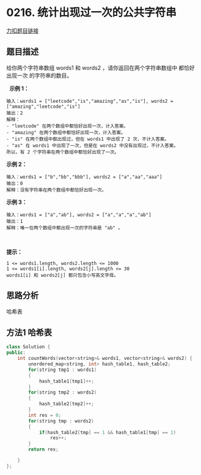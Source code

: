 <p id="统计出现过一次的公共字符串"></p>

# 0216. 统计出现过一次的公共字符串    

[力扣题目链接](https://leetcode-cn.com/problems/count-common-words-with-one-occurrence/)    


## 题目描述  

给你两个字符串数组 words1 和 words2 ，请你返回在两个字符串数组中 都恰好出现一次 的字符串的数目。  

 
**示例 1：**

    输入：words1 = ["leetcode","is","amazing","as","is"], words2 = ["amazing","leetcode","is"]
    输出：2
    解释：
    - "leetcode" 在两个数组中都恰好出现一次，计入答案。
    - "amazing" 在两个数组中都恰好出现一次，计入答案。
    - "is" 在两个数组中都出现过，但在 words1 中出现了 2 次，不计入答案。
    - "as" 在 words1 中出现了一次，但是在 words2 中没有出现过，不计入答案。
    所以，有 2 个字符串在两个数组中都恰好出现了一次。

**示例 2：**

    输入：words1 = ["b","bb","bbb"], words2 = ["a","aa","aaa"]
    输出：0
    解释：没有字符串在两个数组中都恰好出现一次。

**示例 3：**

    输入：words1 = ["a","ab"], words2 = ["a","a","a","ab"]
    输出：1
    解释：唯一在两个数组中都出现一次的字符串是 "ab" 。
 

**提示：**

    1 <= words1.length, words2.length <= 1000
    1 <= words1[i].length, words2[j].length <= 30
    words1[i] 和 words2[j] 都只包含小写英文字母。


## 思路分析  

哈希表

## 方法1 哈希表  

```cpp
class Solution {
public:
    int countWords(vector<string>& words1, vector<string>& words2) {
        unordered_map<string, int> hash_table1, hash_table2;
        for(string tmp1 : words1)
        {
            hash_table1[tmp1]++;
        }
        for(string tmp2 : words2)
        {
            hash_table2[tmp2]++;
        }
        int res = 0;
        for(string tmp : words2)
        {
            if(hash_table2[tmp] == 1 && hash_table1[tmp] == 1)
                res++;
        }
        return res;

    }
};
```
